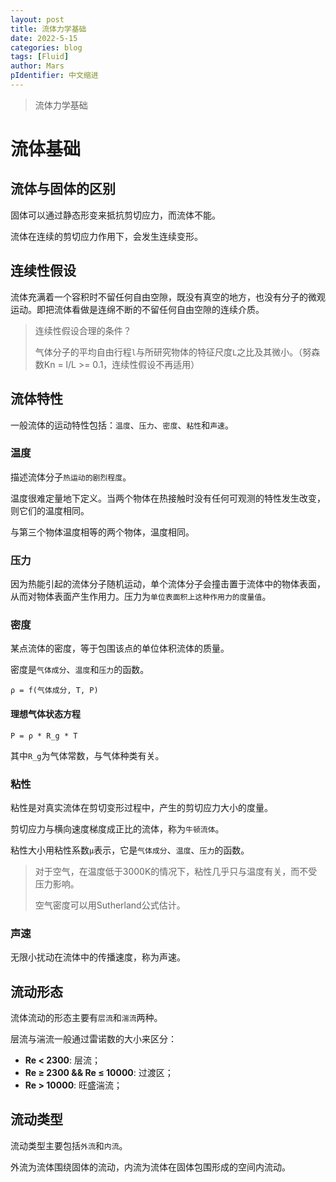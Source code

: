 ```yaml
---
layout: post
title: 流体力学基础
date: 2022-5-15
categories: blog
tags: [Fluid]
author: Mars
pIdentifier: 中文缩进
---
```


> 流体力学基础

# 流体基础
## 流体与固体的区别

固体可以通过静态形变来抵抗剪切应力，而流体不能。

流体在连续的剪切应力作用下，会发生连续变形。

## 连续性假设

流体充满着一个容积时不留任何自由空隙，既没有真空的地方，也没有分子的微观运动。即把流体看做是连绵不断的不留任何自由空隙的连续介质。

> 连续性假设合理的条件？
> 
> 气体分子的平均自由行程`l`与所研究物体的特征尺度`L`之比及其微小。（努森数Kn = l/L >= 0.1，连续性假设不再适用）

## 流体特性

一般流体的运动特性包括：`温度`、`压力`、`密度`、`粘性`和`声速`。

### 温度

描述流体分子`热运动的剧烈程度`。

温度很难定量地下定义。当两个物体在热接触时没有任何可观测的特性发生改变，则它们的温度相同。

与第三个物体温度相等的两个物体，温度相同。

### 压力

因为热能引起的流体分子随机运动，单个流体分子会撞击置于流体中的物体表面，从而对物体表面产生作用力。压力为`单位表面积上这种作用力的度量值`。

### 密度

某点流体的密度，等于包围该点的单位体积流体的质量。

密度是`气体成分`、`温度`和`压力`的函数。

`ρ = f(气体成分, T, P)`

#### 理想气体状态方程

`P = ρ * R_g * T`

其中`R_g`为气体常数，与气体种类有关。

### 粘性

粘性是对真实流体在剪切变形过程中，产生的剪切应力大小的度量。

剪切应力与横向速度梯度成正比的流体，称为`牛顿流体`。

粘性大小用粘性系数`μ`表示，它是`气体成分`、`温度`、`压力`的函数。

> 对于空气，在温度低于3000K的情况下，粘性几乎只与温度有关，而不受压力影响。
> 
> 空气密度可以用Sutherland公式估计。

### 声速

无限小扰动在流体中的传播速度，称为声速。

## 流动形态

流体流动的形态主要有`层流`和`湍流`两种。

层流与湍流一般通过雷诺数的大小来区分：

- **Re < 2300**: 层流；
- **Re ≥ 2300 && Re ≤ 10000**: 过渡区；
- **Re > 10000**: 旺盛湍流；

## 流动类型

流动类型主要包括`外流`和`内流`。

外流为流体围绕固体的流动，内流为流体在固体包围形成的空间内流动。
